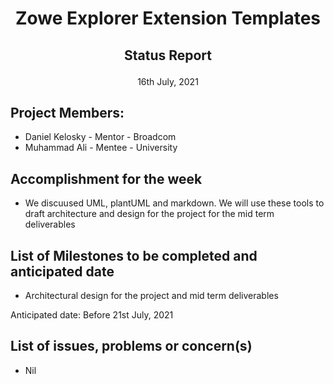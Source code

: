 # <p align="center">Zowe Explorer Extension Templates
## <p align="center">Status Report
<p align="center">16th July, 2021

## Project Members:
* Daniel Kelosky - Mentor - Broadcom
* Muhammad Ali - Mentee - University

## Accomplishment for the week 
* We discuused UML, plantUML and markdown. We will use these tools to draft architecture and design for the project for the mid term deliverables

## List of Milestones to be completed and anticipated date
* Architectural design for the project and mid term deliverables

 Anticipated date: Before 21st July, 2021
## List of issues, problems or concern(s)
* Nil